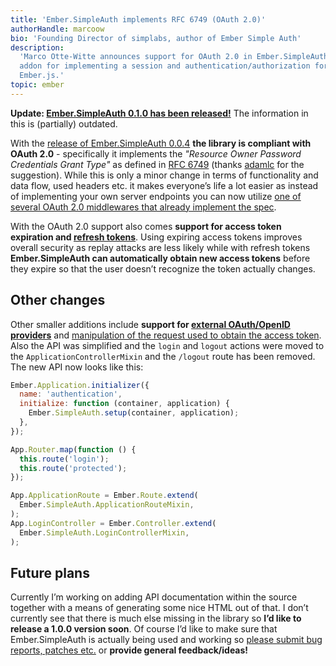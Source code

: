 ```yaml
---
title: 'Ember.SimpleAuth implements RFC 6749 (OAuth 2.0)'
authorHandle: marcoow
bio: 'Founding Director of simplabs, author of Ember Simple Auth'
description:
  'Marco Otte-Witte announces support for OAuth 2.0 in Ember.SimpleAuth, the
  addon for implementing a session and authentication/authorization for
  Ember.js.'
topic: ember
---
```


**Update:
[Ember.SimpleAuth 0.1.0 has been released!](/blog/2014/01/20/embersimpleauth-010)**
The information in this is (partially) outdated.

With the
[release of Ember.SimpleAuth 0.0.4](https://github.com/simplabs/ember-simple-auth/releases/tag/0.0.4)
**the library is compliant with OAuth 2.0** - specifically it implements the
_"Resource Owner Password Credentials Grant Type"_ as defined in
[RFC 6749](http://tools.ietf.org/html/rfc6749) (thanks
[adamlc](https://github.com/adamlc) for the suggestion). While this is only a
minor change in terms of functionality and data flow, used headers etc. it makes
everyone’s life a lot easier as instead of implementing your own server
endpoints you can now utilize
[one of several OAuth 2.0 middlewares that already implement the spec](https://github.com/search?q=oauth%20middleware).

<!--break-->

With the OAuth 2.0 support also comes **support for access token expiration and
[refresh tokens](http://tools.ietf.org/html/rfc6749#section-6)**. Using expiring
access tokens improves overall security as replay attacks are less likely while
with refresh tokens **Ember.SimpleAuth can automatically obtain new access
tokens** before they expire so that the user doesn’t recognize the token
actually changes.

## Other changes

Other smaller additions include **support for
[external OAuth/OpenID providers](https://github.com/simplabs/ember-simple-auth#external-oauthopenid-providers)**
and
[manipulation of the request used to obtain the access token](https://github.com/simplabs/ember-simple-auth#custom-server-protocols).
Also the API was simplified and the `login` and `logout` actions were moved to
the `ApplicationControllerMixin` and the `/logout` route has been removed. The
new API now looks like this:

```js
Ember.Application.initializer({
  name: 'authentication',
  initialize: function (container, application) {
    Ember.SimpleAuth.setup(container, application);
  },
});

App.Router.map(function () {
  this.route('login');
  this.route('protected');
});

App.ApplicationRoute = Ember.Route.extend(
  Ember.SimpleAuth.ApplicationRouteMixin,
);
App.LoginController = Ember.Controller.extend(
  Ember.SimpleAuth.LoginControllerMixin,
);
```

## Future plans

Currently I’m working on adding API documentation within the source together
with a means of generating some nice HTML out of that. I don’t currently see
that there is much else missing in the library so **I’d like to release a 1.0.0
version soon**. Of course I’d like to make sure that Ember.SimpleAuth is
actually being used and working so
[please submit bug reports, patches etc.](https://github.com/simplabs/ember-simple-auth)
or **provide general feedback/ideas!**
